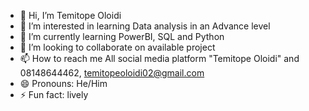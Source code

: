 - 👋 Hi, I’m Temitope Oloidi
- 👀 I’m interested in learning Data analysis in an Advance level
- 🌱 I’m currently learning PowerBI, SQL and Python
- 💞️ I’m looking to collaborate on available project
- 📫 How to reach me All social media platform "Temitope Oloidi" and 08148644462, temitopeoloidi02@gmail.com
- 😄 Pronouns:  He/Him
- ⚡ Fun fact: lively

<!---
Temitopeoo2/Temitopeoo2 is a ✨ special ✨ repository because its `README.md` (this file) appears on your GitHub profile.
You can click the Preview link to take a look at your changes.
--->
